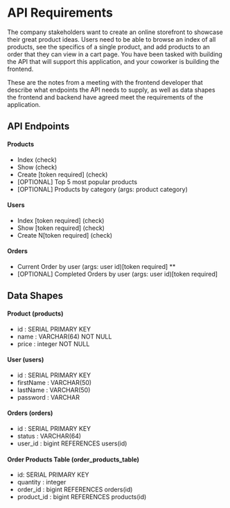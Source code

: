 # API Requirements
The company stakeholders want to create an online storefront to showcase their great product ideas. Users need to be able to browse an index of all products, see the specifics of a single product, and add products to an order that they can view in a cart page. You have been tasked with building the API that will support this application, and your coworker is building the frontend.

These are the notes from a meeting with the frontend developer that describe what endpoints the API needs to supply, as well as data shapes the frontend and backend have agreed meet the requirements of the application. 

## API Endpoints
#### Products
- Index (check)
- Show (check)
- Create [token required] (check)
- [OPTIONAL] Top 5 most popular products 
- [OPTIONAL] Products by category (args: product category)

#### Users
- Index [token required] (check)
- Show [token required] (check)
- Create N[token required] (check)

#### Orders
- Current Order by user (args: user id)[token required] **
- [OPTIONAL] Completed Orders by user (args: user id)[token required] 

## Data Shapes
#### Product (products)
- id : SERIAL PRIMARY KEY
- name : VARCHAR(64) NOT NULL
- price : integer NOT NULL


#### User (users)
- id : SERIAL PRIMARY KEY
- firstName : VARCHAR(50)
- lastName : VARCHAR(50)
- password : VARCHAR

#### Orders (orders)
- id : SERIAL PRIMARY KEY
- status : VARCHAR(64)
- user_id : bigint REFERENCES users(id)

#### Order Products Table (order_products_table)
- id: SERIAL PRIMARY KEY
- quantity : integer
- order_id : bigint REFERENCES orders(id)
- product_id : bigint REFERENCES products(id)

